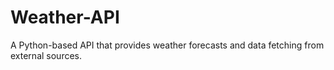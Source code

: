 # Weather-API
A Python-based API that provides weather forecasts and data fetching from external sources.
